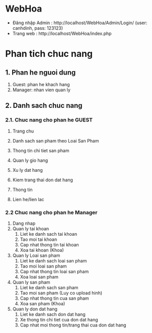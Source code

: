 # WebHoa
- Đăng nhập Admin : http://localhost/WebHoa/Admin/Login/
    (user: canhdinh, pass: 123123)
- Trang web : http://localhost/WebHoa/index.php

# Phan tich chuc nang

## 1. Phan he nguoi dung

1. Guest: phan he khach hang
2. Manager: nhan vien quan ly

## 2. Danh sach chuc nang

### 2.1. Chuc nang cho phan he GUEST

1. Trang chu
2. Danh sach san pham theo Loai San Pham
3. Thong tin chi tiet san pham
4. Quan ly gio hang
5. Xu ly dat hang
6. Kiem trang thai don dat hang

6. Thong tin
7. Lien he/lien lac

### 2.2 Chuc nang cho phan he Manager

1. Dang nhap
2. Quan ly tai khoan
    1. Liet ke danh sach tai khoan
    2. Tao moi tai khoan
    3. Cap nhat thong tin tai khoan
    4. Xoa tai khoan (Khoa)
3. Quan ly Loai san pham
    1. Liet ke danh sach loai san pham
    2. Tao moi loai san pham
    3. Cap nhat thong tin loai san pham
    4. Xoa loai san pham
4. Quan ly san pham
    1. Liet ke danh sach san pham
    2. Tao moi san pham (Luy co upload hinh)
    3. Cap nhat thong tin cua san pham
    4. Xoa san pham (Khoa)
5. Quan ly don dat hang
    1. Liet ke danh sach don dat hang
    2. Xe thong tin chi tiet cua don dat hang
    3. Cap nhat moi thong tin/trang thai cua don dat hang
